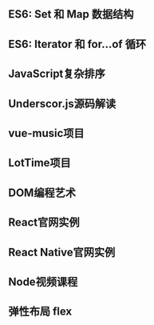 ## ES6: Set 和 Map 数据结构

## ES6: Iterator 和 for...of 循环

## JavaScript复杂排序

## Underscor.js源码解读

## vue-music项目

## LotTime项目

## DOM编程艺术

## React官网实例

## React Native官网实例

## Node视频课程

## 弹性布局 flex
